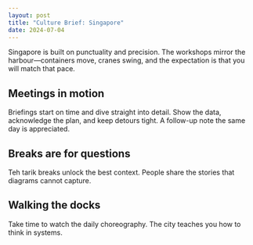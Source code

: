 ```yaml
---
layout: post
title: "Culture Brief: Singapore"
date: 2024-07-04
---
```


Singapore is built on punctuality and precision. The workshops mirror the harbour—containers move, cranes swing, and the expectation is that you will match that pace.

## Meetings in motion

Briefings start on time and dive straight into detail. Show the data, acknowledge the plan, and keep detours tight. A follow-up note the same day is appreciated.

## Breaks are for questions

Teh tarik breaks unlock the best context. People share the stories that diagrams cannot capture.

## Walking the docks

Take time to watch the daily choreography. The city teaches you how to think in systems.
